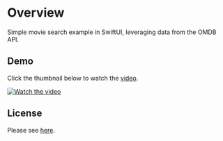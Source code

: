# Overview 

Simple movie search example in SwiftUI, leveraging data from the OMDB API.

## Demo 
Click the thumbnail below to watch the [video](https://youtu.be/w3DsBtmwl0g).

[![Watch the video](https://img.youtube.com/vi/w3DsBtmwl0g/maxresdefault.jpg)](https://youtu.be/w3DsBtmwl0g)

## License
Please see [here](https://choosealicense.com/no-permission/).